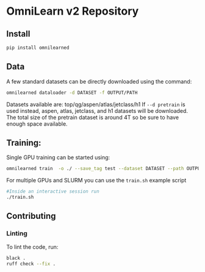 # OmniLearn v2 Repository

## Install

```bash
pip install omnilearned
```

## Data

A few standard datasets can be directly downloaded using the command:

```bash
omnilearned dataloader -d DATASET -f OUTPUT/PATH
```
Datasets available are: top/qg/aspen/atlas/jetclass/h1
If ```--d pretrain``` is used instead, aspen, atlas, jetclass, and h1 datasets will be downloaded. The total size of the pretrain dataset is around 4T so be sure to have enough space available.


## Training:

Single GPU training can be started using:

```bash
omnilearned train  -o ./ --save_tag test --dataset DATASET --path OUTPUT/PATH
```

For multiple GPUs and SLURM you can use the ```train.sh``` example script

```bash
#Inside an interactive session run
./train.sh
```

## Contributing

### Linting
To lint the code, run:

```bash
black .
ruff check --fix .
```